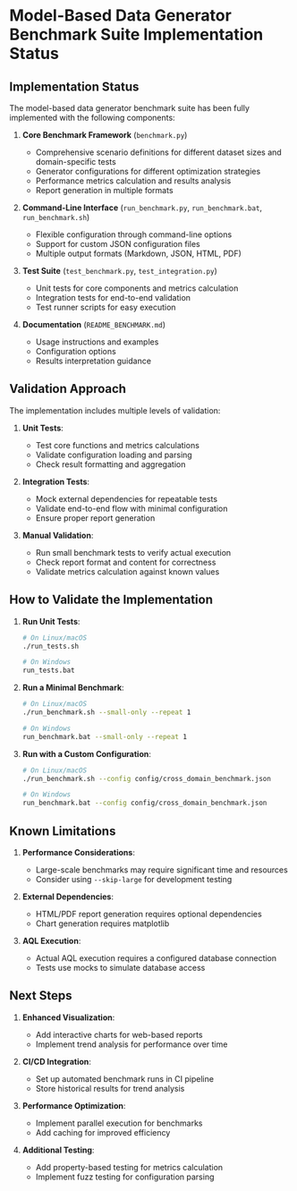 # Model-Based Data Generator Benchmark Suite Implementation Status

## Implementation Status

The model-based data generator benchmark suite has been fully implemented with the following components:

1. **Core Benchmark Framework** (`benchmark.py`)
   - Comprehensive scenario definitions for different dataset sizes and domain-specific tests
   - Generator configurations for different optimization strategies
   - Performance metrics calculation and results analysis
   - Report generation in multiple formats

2. **Command-Line Interface** (`run_benchmark.py`, `run_benchmark.bat`, `run_benchmark.sh`)
   - Flexible configuration through command-line options
   - Support for custom JSON configuration files
   - Multiple output formats (Markdown, JSON, HTML, PDF)

3. **Test Suite** (`test_benchmark.py`, `test_integration.py`)
   - Unit tests for core components and metrics calculation
   - Integration tests for end-to-end validation
   - Test runner scripts for easy execution

4. **Documentation** (`README_BENCHMARK.md`)
   - Usage instructions and examples
   - Configuration options
   - Results interpretation guidance

## Validation Approach

The implementation includes multiple levels of validation:

1. **Unit Tests**: 
   - Test core functions and metrics calculations
   - Validate configuration loading and parsing
   - Check result formatting and aggregation

2. **Integration Tests**:
   - Mock external dependencies for repeatable tests
   - Validate end-to-end flow with minimal configuration
   - Ensure proper report generation

3. **Manual Validation**:
   - Run small benchmark tests to verify actual execution
   - Check report format and content for correctness
   - Validate metrics calculation against known values

## How to Validate the Implementation

1. **Run Unit Tests**:
   ```bash
   # On Linux/macOS
   ./run_tests.sh
   
   # On Windows
   run_tests.bat
   ```

2. **Run a Minimal Benchmark**:
   ```bash
   # On Linux/macOS
   ./run_benchmark.sh --small-only --repeat 1
   
   # On Windows
   run_benchmark.bat --small-only --repeat 1
   ```

3. **Run with a Custom Configuration**:
   ```bash
   # On Linux/macOS
   ./run_benchmark.sh --config config/cross_domain_benchmark.json
   
   # On Windows
   run_benchmark.bat --config config/cross_domain_benchmark.json
   ```

## Known Limitations

1. **Performance Considerations**:
   - Large-scale benchmarks may require significant time and resources
   - Consider using `--skip-large` for development testing

2. **External Dependencies**:
   - HTML/PDF report generation requires optional dependencies
   - Chart generation requires matplotlib

3. **AQL Execution**:
   - Actual AQL execution requires a configured database connection
   - Tests use mocks to simulate database access

## Next Steps

1. **Enhanced Visualization**:
   - Add interactive charts for web-based reports
   - Implement trend analysis for performance over time

2. **CI/CD Integration**:
   - Set up automated benchmark runs in CI pipeline
   - Store historical results for trend analysis

3. **Performance Optimization**:
   - Implement parallel execution for benchmarks
   - Add caching for improved efficiency

4. **Additional Testing**:
   - Add property-based testing for metrics calculation
   - Implement fuzz testing for configuration parsing